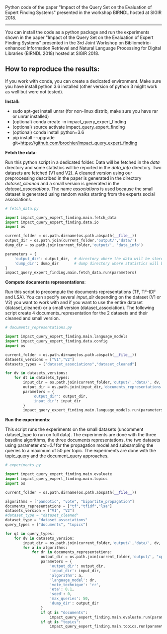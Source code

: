 Python code of the paper "Impact of the Query Set on the Evaluation of Expert Finding Systems" presented in the workshop BIRNDL hosted at SIGIR 2018. 
************************************************************************************************************************************************************

You can install the code as a python package and run the experiments shown in the paper "Impact of the Query Set on the Evaluation of Expert Finding Systems" presented in the 3rd Joint Workshop on Bibliometric-enhanced Information Retrieval and Natural Language Processing for Digital Libraries (BIRNDL 2018) hosted at SIGIR 2018. 

How to reproduce the results:
-----------------------------

If you work with conda, you can create a dedicated environment. Make sure you have install python 3.6 installed (other version of python 3 might work as well but were not tested).  

**Install:**

- sudo apt-get install unrar (for non-linux distrib, make sure you have rar or unrar installed)
- (optional) conda create -n impact_query_expert_finding
- (optional) source activate impact_query_expert_finding
- (optional) conda install python=3.6
- pip install --upgrade git+https://github.com/brochier/impact_query_expert_finding


**Fetch the data**:

Run this python script in a dedicated folder. Data will be fetched in the *data* directory and some statistics will be reported in the *data_info* directory. Two datasets are fetched (V1 and V2). A cleaned version using our preprocessing described in the paper is generated in the directory *dataset_cleaned* and a small version is generated in the *dataset_associations*. The name *associations* is used because the small dataset is generated using random walks starting from the experts social associations. 


```python
# fetch_data.py

import impact_query_expert_finding.main.fetch_data
import impact_query_expert_finding.data.io
import os

current_folder = os.path.dirname(os.path.abspath(__file__))
output_dir = os.path.join(current_folder,'output/','data/')
dump_dir = os.path.join(current_folder,'output/', 'data_info')

parameters = {
    'output_dir': output_dir,  # directory where the data will be stored
    'dump_dir': dump_dir       # dump directory where statistics will be produced
}
impact_query_expert_finding.main.fetch_data.run(parameters)
```


**Compute documents representations**:

Run this script to precompute the documents representations (TF, TF-IDF and LSA). You can specify several *input_dir* depending on the dataset (V1 or V2) you want to work with and if you want to use the entire dataset (dataset_cleaned) or a small version (dataset_association). The following script create 4 documents_representation for the 2 datasets and their cleaned and small version. 


```python
# documents_representations.py

import impact_query_expert_finding.main.language_models
import impact_query_expert_finding.data.config
import os

current_folder = os.path.dirname(os.path.abspath(__file__))
datasets_versions = ["V1","V2"]
datasets_types = ["dataset_associations","dataset_cleaned"]

for dv in datasets_versions:
    for dt in datasets_types:
        input_dir = os.path.join(current_folder,'output/','data/', dv, dt) 
        output_dir = os.path.join(input_dir,'documents_representations')
        parameters = {
            'output_dir': output_dir,
            'input_dir': input_dir
        }
        impact_query_expert_finding.main.language_models.run(parameters)

```

**Run the experiments**:

This script runs the experiments on the small datasets (uncomment dataset_type to run on full data). The experiments are done with the three baseline algorithms, the three documents representations, the two datasets using parameter *eta=0.1* for the propagation model and subsampling the queries to a maximum of 50 per topic. The experiments are done with the topic_query and the document_query approaches.


```python
# experiments.py

import impact_query_expert_finding.main.evaluate
import impact_query_expert_finding.main.topics
import os

current_folder = os.path.dirname(os.path.abspath(__file__))

algorithms = ["panoptic", "vote", "bipartite_propagation"]
documents_representations = ["tf","tfidf","lsa"]
datasets_version = ["V1", "V2"]
#dataset_type = "dataset_cleaned"
dataset_type = "dataset_associations"
query_types = ["documents", "topics"]

for qt in query_types:
    for dv in datasets_version:
        input_dir = os.path.join(current_folder,'output/','data/', dv, dataset_type)
        for a in algorithms:
            for dr in documents_representations:
                output_dir = os.path.join(current_folder,'output/', "xp_"+qt+"_"+dv+"_"+dataset_type+"_"+a+"_"+dr)
                parameters = {
                    'output_dir': output_dir,
                    'input_dir': input_dir,
                    'algorithm': a,
                    'language_model': dr,
                    'vote_technique': 'rr',
                    'eta': 0.1,
                    'seed': 0,
                    'max_queries': 50,
                    'dump_dir': output_dir
                }
                if qt is "documents":
                    impact_query_expert_finding.main.evaluate.run(parameters)
                if qt is "topics":
                    impact_query_expert_finding.main.topics.run(parameters)


```
